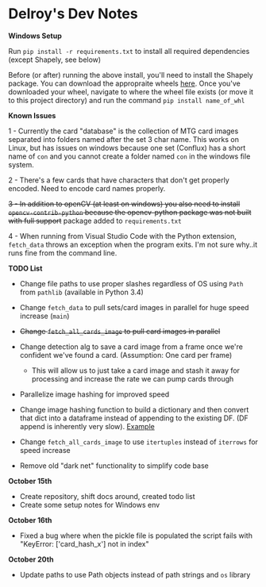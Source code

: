 # Delroy's Dev Notes

**Windows Setup**

Run `pip install -r requirements.txt` to install all required dependencies (except Shapely, see below)

Before (or after) running the above install, you'll need to install the Shapely package. You can download the appropraite wheels [here](https://www.lfd.uci.edu/~gohlke/pythonlibs/#shapely).
Once you've downloaded your wheel, navigate to where the wheel file exists (or move it to this project directory) and run the command `pip install name_of_whl`

**Known Issues**

1 - Currently the card "database" is the collection of MTG card images separated into folders named after the set 3 char name. This works on Linux, but has issues on windows because one set (Conflux) has a short name of `con` and you cannot create a folder named `con` in the windows file system.

2 - There's a few cards that have characters that don't get properly encoded. Need to encode card names properly.

<del>3 - In addition to openCV (at least on windows) you also need to install `opencv-contrib-python` because the opencv-python package was not built with full support</del> package added to `requirements.txt`

4 - When running from Visual Studio Code with the Python extension, `fetch_data` throws an exception when the program exits. I'm not sure why..it runs fine from the command line.

**TODO List**

 - Change file paths to use proper slashes regardless of OS using `Path` from `pathlib` (available in Python 3.4)
 
 - Change `fetch_data` to pull sets/card images in parallel for huge speed increase (`main`)

 - <del>Change `fetch_all_cards_image` to pull card images in parallel</del>

 - Change detection alg to save a card image from a frame once we're confident we've found a card. (Assumption: One card per frame)
    - This will allow us to just take a card image and stash it away for processing and increase the rate we can pump cards through 

 - Parallelize image hashing for improved speed

 - Change image hashing function to build a dictionary and then convert that dict into a dataframe instead of appending to the existing DF. (DF append is inherently very slow). [Example](https://stackoverflow.com/questions/27929472/improve-row-append-performance-on-pandas-dataframes)

 - Change `fetch_all_cards_image` to use `itertuples` instead of `iterrows` for speed increase

 - Remove old "dark net" functionality to simplify code base

**October 15th**
- Create repository, shift docs around, created todo list
- Create some setup notes for Windows env

**October 16th**
- Fixed a bug where when the pickle file is populated the script fails with "KeyError: ['card_hash_x'] not in index"

**October 20th**
- Update paths to use Path objects instead of path strings and `os` library
